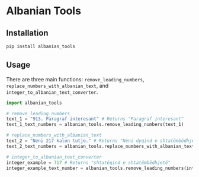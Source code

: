 # Albanian Tools

## Installation 
```python
pip install albanian_tools
```

## Usage

There are three main functions: `remove_leading_numbers`, `replace_numbers_with_albanian_text`, and `integer_to_albanian_text_converter`.

```python
import albanian_tools

# remove_leading_numbers
text_1 = "913. Paragraf interesant" # Returns "Paragraf interesant"
text_1_text_numbers = albanian_tools.remove_leading_numbers(text_1)

# replace_numbers_with_albanian_text
text_2 = "Neni 217 kalon tutje." # Returns "Neni dyqind e shtatëmbëdhjetë kalon tutje."
text_2_text_numbers = albanian_tools.replace_numbers_with_albanian_text(text_2)

# integer_to_albanian_text_converter
integer_example = 717 # Returns "shtatëqind e shtatëmbëdhjetë"
integer_example_text_number = albanian_tools.remove_leading_numbers(integer_example)
```
